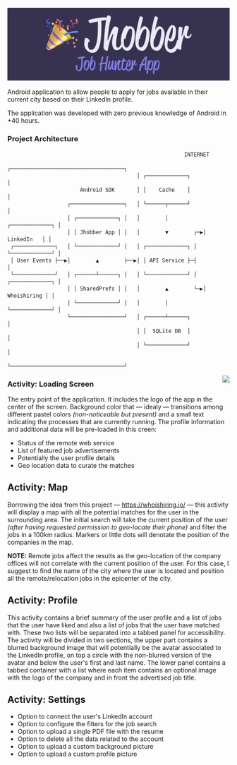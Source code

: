 
![activities](pressimage.png)

Android application to allow people to apply for jobs available in their current city based on their LinkedIn profile.

The application was developed with zero previous knowledge of Android in +40 hours.

### Project Architecture

```
                                                        INTERNET                
                                         ┌────────────────────────────────────┐ 
                                         │ ┌─────────────┐                    │ 
                       Android SDK       │ │    Cache    │                    │ 
                   ┌─────────────────┐   │ └──────┬──────┘                    │ 
                   │ ┌─────────────┐ │   │        │           ┌─────────────┐ │ 
                   │ │ Jhobber App │ │   │        ▼        ┌─▶│  LinkedIn   │ │ 
 ┌─────────────┐   │ └─────────────┘ │   │ ┌─────────────┐ │  └─────────────┘ │ 
 │ User Events ├──▶│        ▲        ├──▶│ │ API Service ├─┤                  │ 
 └─────────────┘   │ ┌──────┴──────┐ │   │ └─────────────┘ │  ┌─────────────┐ │ 
                   │ │ SharedPrefs │ │   │        ▲        └─▶│ Whoishiring │ │ 
                   │ └─────────────┘ │   │        │           └─────────────┘ │ 
                   └─────────────────┘   │ ┌──────┴──────┐                    │ 
                                         │ │  SQLite DB  │                    │ 
                                         │ └─────────────┘                    │ 
                                         └────────────────────────────────────┘ 
```

<img src="animation.gif" align="right">

### Activity: Loading Screen

The entry point of the application. It includes the logo of the app in the center of the screen. Background color that — idealy — transitions among different pastel colors _(non-noticeable but present)_ and a small text indicating the processes that are currently running. The profile information and additional data will be pre-loaded in this creen:

* Status of the remote web service
* List of featured job advertisements
* Potentially the user profile details
* Geo location data to curate the matches

## Activity: Map

Borrowing the idea from this project — https://whoishiring.io/ — this activity will display a map with all the potential matches for the user in the surrounding area. The initial search will take the current position of the user _(after having requested permission to geo-locate their phone)_ and filter the jobs in a 100km radius. Markers or little dots will denotate the position of the companies in the map.

**NOTE:** Remote jobs affect the results as the geo-location of the company offices will not correlate with the current position of the user. For this case, I suggest to find the name of the city where the user is located and position all the remote/relocation jobs in the epicenter of the city.

## Activity: Profile

This activity contains a brief summary of the user profile and a list of jobs that the user have liked and also a list of jobs that the user have matched with. These two lists will be separated into a tabbed panel for accessibility. The activity will be divided in two sections, the upper part contains a blurred background image that will potentially be the avatar associated to the LinkedIn profile, on top a circle with the non-blurred version of the avatar and below the user's first and last name. The lower panel contains a tabbed container with a list where each item contains an optional image with the logo of the company and in front the advertised job title.

## Activity: Settings

* Option to connect the user's LinkedIn account
* Option to configure the filters for the job search
* Option to upload a single PDF file with the resume
* Option to delete all the data related to the account
* Option to upload a custom background picture
* Option to upload a custom profile picture
